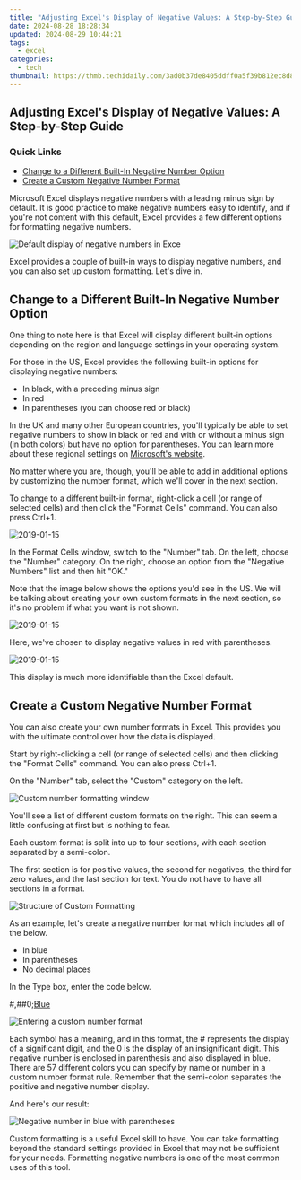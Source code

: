 ```yaml
---
title: "Adjusting Excel's Display of Negative Values: A Step-by-Step Guide"
date: 2024-08-28 18:28:34
updated: 2024-08-29 10:44:21
tags:
  - excel
categories:
  - tech
thumbnail: https://thmb.techidaily.com/3ad0b37de8405ddff0a5f39b812ec8d893ee35987fd8e7537df266174c877eec.jpg
---
```


## Adjusting Excel's Display of Negative Values: A Step-by-Step Guide

### Quick Links

* [Change to a Different Built-In Negative Number Option](https://instagram-videos.techidaily.com/harnessing-instagram-video-potential-crafting-a-strong-marketing-strategy/)
* [Create a Custom Negative Number Format](https://apple-account.techidaily.com/in-2024-how-to-fix-when-apple-account-locked-on-iphone-6s-by-drfone-ios/)

 Microsoft Excel displays negative numbers with a leading minus sign by default. It is good practice to make negative numbers easy to identify, and if you're not content with this default, Excel provides a few different options for formatting negative numbers.

![Default display of negative numbers in Exce](https://static1.howtogeekimages.com/wordpress/wp-content/uploads/2019/01/default-format-with-border.png) 

 Excel provides a couple of built-in ways to display negative numbers, and you can also set up custom formatting. Let's dive in.

##  Change to a Different Built-In Negative Number Option

 One thing to note here is that Excel will display different built-in options depending on the region and language settings in your operating system.

 For those in the US, Excel provides the following built-in options for displaying negative numbers:

* In black, with a preceding minus sign
* In red
* In parentheses (you can choose red or black)

 In the UK and many other European countries, you'll typically be able to set negative numbers to show in black or red and with or without a minus sign (in both colors) but have no option for parentheses. You can learn more about these regional settings on [Microsoft's website](https://docs.microsoft.com/en-us/globalization/locale/number-formatting).

 No matter where you are, though, you'll be able to add in additional options by customizing the number format, which we'll cover in the next section.

 To change to a different built-in format, right-click a cell (or range of selected cells) and then click the "Format Cells" command. You can also press Ctrl+1.

![2019-01-15](https://static1.howtogeekimages.com/wordpress/wp-content/uploads/2019/01/2019-01-15.png) 

 In the Format Cells window, switch to the "Number" tab. On the left, choose the "Number" category. On the right, choose an option from the "Negative Numbers" list and then hit "OK."

 Note that the image below shows the options you'd see in the US. We will be talking about creating your own custom formats in the next section, so it's no problem if what you want is not shown.

![2019-01-15](https://static1.howtogeekimages.com/wordpress/wp-content/uploads/2019/01/2019-01-15.png) 

 Here, we've chosen to display negative values in red with parentheses.

![2019-01-15](https://static1.howtogeekimages.com/wordpress/wp-content/uploads/2019/01/2019-01-15.png) 

 This display is much more identifiable than the Excel default.

##  Create a Custom Negative Number Format

 You can also create your own number formats in Excel. This provides you with the ultimate control over how the data is displayed.

 Start by right-clicking a cell (or range of selected cells) and then clicking the "Format Cells" command. You can also press Ctrl+1.

 On the "Number" tab, select the "Custom" category on the left.

![Custom number formatting window](https://static1.howtogeekimages.com/wordpress/wp-content/uploads/2019/01/custom-formatting-with-border.png) 

 You'll see a list of different custom formats on the right. This can seem a little confusing at first but is nothing to fear.

 Each custom format is split into up to four sections, with each section separated by a semi-colon.

 The first section is for positive values, the second for negatives, the third for zero values, and the last section for text. You do not have to have all sections in a format.

![Structure of Custom Formatting](https://static1.howtogeekimages.com/wordpress/wp-content/uploads/2019/01/custom-format-structure-with-border.png) 

 As an example, let's create a negative number format which includes all of the below.

* In blue
* In parentheses
* No decimal places

 In the Type box, enter the code below.

#,##0;[Blue](#,##0)

![Entering a custom number format](https://static1.howtogeekimages.com/wordpress/wp-content/uploads/2019/01/blue-parenthesis.png) 

 Each symbol has a meaning, and in this format, the # represents the display of a significant digit, and the 0 is the display of an insignificant digit. This negative number is enclosed in parenthesis and also displayed in blue. There are 57 different colors you can specify by name or number in a custom number format rule. Remember that the semi-colon separates the positive and negative number display.

 And here's our result:

![Negative number in blue with parentheses](https://static1.howtogeekimages.com/wordpress/wp-content/uploads/2019/01/negative-number-blue-with-border.png) 

 Custom formatting is a useful Excel skill to have. You can take formatting beyond the standard settings provided in Excel that may not be sufficient for your needs. Formatting negative numbers is one of the most common uses of this tool.

<ins class="adsbygoogle"
     style="display:block"
     data-ad-format="autorelaxed"
     data-ad-client="ca-pub-7571918770474297"
     data-ad-slot="1223367746"></ins>



<ins class="adsbygoogle"
     style="display:block"
     data-ad-client="ca-pub-7571918770474297"
     data-ad-slot="8358498916"
     data-ad-format="auto"
     data-full-width-responsive="true"></ins>
